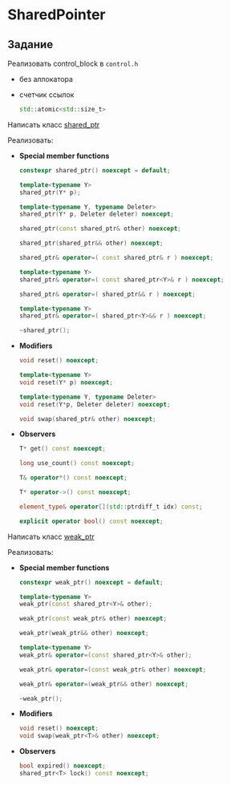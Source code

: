 # SharedPointer

## Задание

Реализовать control_block в `control.h`
* без аллокатора
* счетчик ссылок
    
    ```c++
    std::atomic<std::size_t>
    ```

Написать класс [shared_ptr](https://en.cppreference.com/w/cpp/memory/shared_ptr)

Реализовать:
* **Special member functions**

    ```c++
    constexpr shared_ptr() noexcept = default;

    template<typename Y>
    shared_ptr(Y* p);

    template<typename Y, typename Deleter>
    shared_ptr(Y* p, Deleter deleter) noexcept;

    shared_ptr(const shared_ptr& other) noexcept;

    shared_ptr(shared_ptr&& other) noexcept;

    shared_ptr& operator=( const shared_ptr& r ) noexcept;

    template<typename Y>
    shared_ptr& operator=( const shared_ptr<Y>& r ) noexcept;

    shared_ptr& operator=( shared_ptr&& r ) noexcept;

    template<typename Y>
    shared_ptr& operator=( shared_ptr<Y>&& r ) noexcept;

    ~shared_ptr();
    ```

* **Modifiers**

    ```c++
    void reset() noexcept;

    template<typename Y>
    void reset(Y* p) noexcept;

    template<typename Y, typename Deleter>
    void reset(Y*p, Deleter deleter) noexcept;

    void swap(shared_ptr& other) noexcept;
    ```

* **Observers**

    ```c++
    T* get() const noexcept;

    long use_count() const noexcept;

    T& operator*() const noexcept;

    T* operator->() const noexcept;

    element_type& operator[](std::ptrdiff_t idx) const;

    explicit operator bool() const noexcept;
    ```


Написать класс [weak_ptr](https://en.cppreference.com/w/cpp/memory/weak_ptr)

Реализовать:
* **Special member functions**

    ```c++
    constexpr weak_ptr() noexcept = default;
    
    template<typename Y>
    weak_ptr(const shared_ptr<Y>& other);
    
    weak_ptr(const weak_ptr& other) noexcept;
    
    weak_ptr(weak_ptr&& other) noexcept;
    
    template<typename Y>
    weak_ptr& operator=(const shared_ptr<Y>& other);
    
    weak_ptr& operator=(const weak_ptr& other) noexcept;
    
    weak_ptr& operator=(weak_ptr&& other) noexcept;

    ~weak_ptr();
    ```

* **Modifiers**

    ```c++
    void reset() noexcept;
    void swap(weak_ptr<T>& other) noexcept;
    ```

* **Observers**

    ```c++
    bool expired() noexcept;
    shared_ptr<T> lock() const noexcept;
    ```